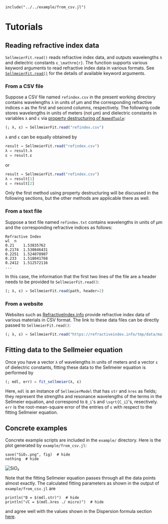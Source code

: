 ```@setup from_csv
include("../../example/from_csv.jl")
```

# Tutorials

## Reading refractive index data
`SellmeierFit.read()` reads refractive index data, and outputs wavelengths ``λ`` and dielectric constants ``ε_\mathrm{r}``.  The function supports various keyword arguments to read refractive index data in various formats.  See [`SellmeierFit.read()`](@ref) for the details of available keyword arguments.

### From a CSV file
Suppose a CSV file named `refindex.csv` in the present working directory contains wavelengths ``λ`` in units of µm and the corresponding refractive indices ``n`` as the first and second columns, respectively.  The following code stores wavelengths in units of meters (not µm) and dielectric constants in variables `λ` and `ε` via [property destructuring of `NamedTuple`](https://julialang.org/blog/2021/11/julia-1.7-highlights/#property_destructuring):

```julia
(; λ, ε) = SellmeierFit.read("refindex.csv")
```

`λ` and `ε` can be equally obtained by

```julia
result = SellmeierFit.read("refindex.csv")
λ = result.λ
ε = result.ε
```

or

```julia
result = SellmeierFit.read("refindex.csv")
λ = result[1]
ε = result[2]
```

Only the first method using property destructuring will be discussed in the following sections, but the other methods are applicable there as well.

### From a text file
Suppose a text file named `refindex.txt` contains wavelengths in units of µm and the corresponding refractive indices as follows:

```
Refractive Index
wl 	n
0.21	1.53835762
0.2174	1.530846431
0.2251	1.524078907
0.233	1.518041768
0.2412	1.512572116
...
```

In this case, the information that the first two lines of the file are a header needs to be provided to `SellmeierFit.read()`:

```julia
(; λ, ε) = SellmeierFit.read(path, header=2)
```

### From a website
Websites such as [RefractiveIndex.info](https://refractiveindex.info) provide refractive index data of various materials in CSV format.  The link to these data files can be directly passed to `SellmeierFit.read()`:

```julia
(; λ, ε) = SellmeierFit.read("https://refractiveindex.info/tmp/data/main/SiO2/Malitson.csv")
```

## Fitting data to the Sellmeier equation
Once you have a vector `λ` of wavelengths in units of meters and a vector `ε` of dielectric constants, fitting these data to the Sellmeier equation is performed by

```julia
(; mdl, err) = fit_sellmeier(λ, ε)
```

Here, `mdl` is an instance of `SellmeierModel` that has `str` and `λres` as fields; they represent the strengths and resonance wavelengths of the terms in the Sellmeier equation, and correspond to ``B_i``'s and ``\sqrt{C_i}``'s, resectively.  `err` is the root-mean-square error of the entries of `ε` with respect to the fitting Sellmeier equation.

## Concrete examples
Concrete example scripts are included in the `example/` directory.  Here is the plot generated by `example/from_csv.jl`:

```@example from_csv
save("SiO₂.png", fig)  # hide
nothing  # hide
```
![SiO₂](SiO₂.png)

Note that the fitting Sellmeier equation passes through all the data points almost exactly.  The calculated fitting parameters as shown in the output of `example/from_csv.jl` are

```@example from_csv
println("B = $(mdl.str)")  # hide
println("√C = $(mdl.λres ./ micro)")  # hide
```

and agree well with the values shown in the Dispersion formula section [here](https://refractiveindex.info/?shelf=main&book=SiO2&page=Malitson).
